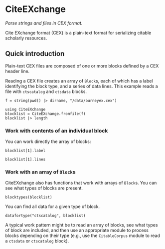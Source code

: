 # CiteEXchange

*Parse strings and files in CEX format.*

Cite EXchange format (CEX) is a plain-text format for serializing citable scholarly resources.

## Quick introduction

Plain-text CEX files are composed of one or more blocks defined by a  CEX header line.  

Reading a CEX file creates an array of `Block`s, each of which has a label identifying the block type, and a series of data lines. This example reads a file with `ctscatalog` and `ctsdata` blocks.

```@setup simple
f = string(pwd() |> dirname, "/data/burneyex.cex")
```
```@example simple
using CiteEXchange
blocklist = CiteEXchange.fromfile(f)
blocklist |> length
```


### Work with contents of an individual block 

You can work directly the array of blocks:

```@example simple
blocklist[1].label
```

```@example simple
blocklist[1].lines
```


### Work with an array of `Block`s

CiteEXchange also has functions that work with arrays of `Block`s.  You can see what types of blocks are present.

```@example simple
blocktypes(blocklist)
```

You can find all data for a given type of block.

```@example simple
datafortype("ctscatalog", blocklist)
```

A typical work pattern might be to read an array of blocks, see what types of block are included, and then use an appropriate module to process blocks depending on their type (e.g., use the `CitableCorpus` module to read a `ctsdata` or `ctscatalog` block).